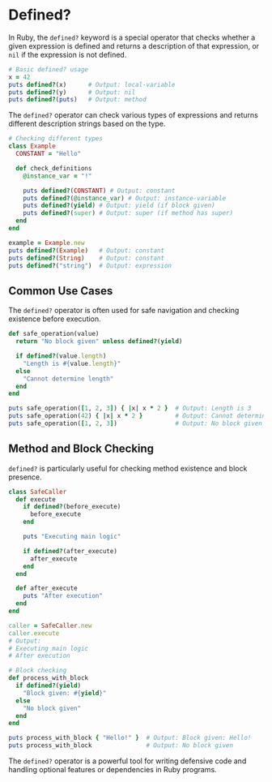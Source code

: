 # Defined?

In Ruby, the `defined?` keyword is a special operator that checks whether a given expression is defined and returns a description of that expression, or `nil` if the expression is not defined.

```ruby
# Basic defined? usage
x = 42
puts defined?(x)      # Output: local-variable
puts defined?(y)      # Output: nil
puts defined?(puts)   # Output: method
```

The `defined?` operator can check various types of expressions and returns different description strings based on the type.

```ruby
# Checking different types
class Example
  CONSTANT = "Hello"

  def check_definitions
    @instance_var = "!"

    puts defined?(CONSTANT) # Output: constant
    puts defined?(@instance_var) # Output: instance-variable
    puts defined?(yield) # Output: yield (if block given)
    puts defined?(super) # Output: super (if method has super)
  end
end

example = Example.new
puts defined?(Example)   # Output: constant
puts defined?(String)    # Output: constant
puts defined?("string")  # Output: expression
```

## Common Use Cases

The `defined?` operator is often used for safe navigation and checking existence before execution.

```ruby
def safe_operation(value)
  return "No block given" unless defined?(yield)

  if defined?(value.length)
    "Length is #{value.length}"
  else
    "Cannot determine length"
  end
end

puts safe_operation([1, 2, 3]) { |x| x * 2 }  # Output: Length is 3
puts safe_operation(42) { |x| x * 2 }         # Output: Cannot determine length
puts safe_operation([1, 2, 3])                # Output: No block given
```

## Method and Block Checking

`defined?` is particularly useful for checking method existence and block presence.

```ruby
class SafeCaller
  def execute
    if defined?(before_execute)
      before_execute
    end

    puts "Executing main logic"

    if defined?(after_execute)
      after_execute
    end
  end

  def after_execute
    puts "After execution"
  end
end

caller = SafeCaller.new
caller.execute
# Output:
# Executing main logic
# After execution

# Block checking
def process_with_block
  if defined?(yield)
    "Block given: #{yield}"
  else
    "No block given"
  end
end

puts process_with_block { "Hello!" }  # Output: Block given: Hello!
puts process_with_block               # Output: No block given
```

The `defined?` operator is a powerful tool for writing defensive code and handling optional features or dependencies in Ruby programs. 